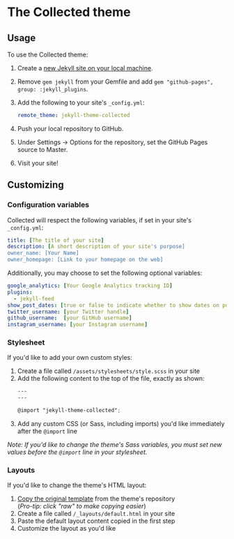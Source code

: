 # The Collected theme


## Usage

To use the Collected theme:

1. Create a [new Jekyll site on your local machine](https://jekyllrb.com).
2. Remove `gem jekyll` from your Gemfile and add `gem "github-pages", group: :jekyll_plugins`.
3. Add the following to your site's `_config.yml`:

    ```yml
    remote_theme: jekyll-theme-collected
    ```
4. Push your local repository to GitHub.
5. Under Settings -> Options for the repository, set the GitHub Pages source to Master.
6. Visit your site!

## Customizing

### Configuration variables

Collected will respect the following variables, if set in your site's `_config.yml`:

```yml
title: [The title of your site]
description: [A short description of your site's purpose]
owner_name: [Your Name]
owner_homepage: [Link to your homepage on the web]
```

Additionally, you may choose to set the following optional variables:

```yml
google_analytics: [Your Google Analytics tracking ID]
plugins:
  - jekyll-feed
show_post_dates: [true or false to indicate whether to show dates on posts]
twitter_username: [your Twitter handle]
github_username:  [your GitHub username]
instagram_username: [your Instagram username]
```

### Stylesheet

If you'd like to add your own custom styles:

1. Create a file called `/assets/stylesheets/style.scss` in your site
2. Add the following content to the top of the file, exactly as shown:
    ```scss
    ---
    ---

    @import "jekyll-theme-collected";
    ```
3. Add any custom CSS (or Sass, including imports) you'd like immediately after the `@import` line

*Note: If you'd like to change the theme's Sass variables, you must set new values before the `@import` line in your stylesheet.*

### Layouts

If you'd like to change the theme's HTML layout:

1. [Copy the original template](https://github.com/joebuhlig/jekyll-theme-collected/blob/master/_layouts/default.html) from the theme's repository<br />(*Pro-tip: click "raw" to make copying easier*)
2. Create a file called `/_layouts/default.html` in your site
3. Paste the default layout content copied in the first step
4. Customize the layout as you'd like

